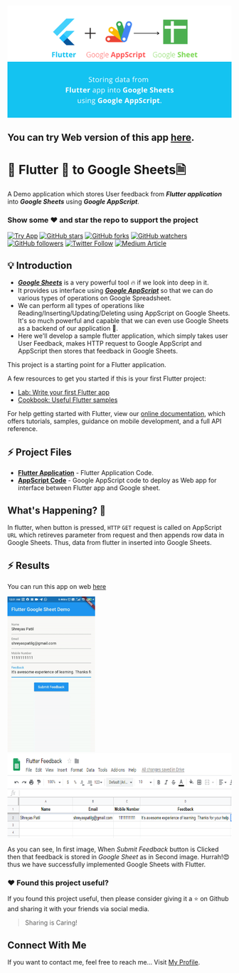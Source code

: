 <p align="center">
<img src="images/banner.png"/>
</p>

## You can try Web version of this app [here](https://patilshreyas.github.io/Flutter2GoogleSheets-Demo/demo/).

# 📱 Flutter 💙 to Google Sheets🗎
A Demo application which stores User feedback from ***Flutter application*** into ***Google Sheets*** using ***Google AppScript***.
### Show some :heart: and star the repo to support the project
[![Try App](https://img.shields.io/badge/Web-RunApp-informational.svg)](https://patilshreyas.github.io/Flutter2GoogleSheets-Demo/demo/)
[![GitHub stars](https://img.shields.io/github/stars/PatilShreyas/Flutter2GoogleSheets-Demo.svg?style=social&label=Star)](https://github.com/PatilShreyas/Flutter2GoogleSheets-Demo) [![GitHub forks](https://img.shields.io/github/forks/PatilShreyas/Flutter2GoogleSheets-Demo.svg?style=social&label=Fork)](https://github.com/PatilShreyas/Flutter2GoogleSheets-Demo/fork) [![GitHub watchers](https://img.shields.io/github/watchers/PatilShreyas/Flutter2GoogleSheets-Demo.svg?style=social&label=Watch)](https://github.com/PatilShreyas/Flutter2GoogleSheets-Demo) [![GitHub followers](https://img.shields.io/github/followers/PatilShreyas.svg?style=social&label=Follow)](https://github.com/PatilShreyas)
[![Twitter Follow](https://img.shields.io/twitter/follow/imShreyasPatil.svg?style=social)](https://twitter.com/imShreyasPatil)
[![Medium Article](https://img.shields.io/badge/@Medium-PatilShreyas-informational.svg)](https://medium.com/@patilshreyas)

## 💡 Introduction
- [***Google Sheets***](https://docs.google.com/spreadsheets/) is a very powerful tool 🔥 if we look into deep in it. 
- It provides us interface using [***Google AppScript***](https://script.google.com/) so that we can do various types of operations on Google Spreadsheet. 
- We can perform all types of operations like Reading/Inserting/Updating/Deleting using AppScript on Google Sheets. It's so much powerful and capable that we can even use Google Sheets as a backend of our application 📲.
- Here we'll develop a sample flutter application, which simply takes user User Feedback, makes HTTP request to Google AppScript and AppScript then stores that feedback in Google Sheets.

This project is a starting point for a Flutter application.

A few resources to get you started if this is your first Flutter project:

- [Lab: Write your first Flutter app](https://flutter.dev/docs/get-started/codelab)
- [Cookbook: Useful Flutter samples](https://flutter.dev/docs/cookbook)

For help getting started with Flutter, view our
[online documentation](https://flutter.dev/docs), which offers tutorials,
samples, guidance on mobile development, and a full API reference.

## ⚡️ Project Files
- [**Flutter Application**](lib/) - Flutter Application Code.
- [**AppScript Code**](code.gs) - Google AppScript code to deploy as Web app for interface between Flutter app and Google sheet.

## What's Happening? 🤔
In flutter, when button is pressed, `HTTP` `GET` request is called on AppScript `URL` which retireves parameter from request and then appends row data in Google Sheets. Thus, data from flutter in inserted into Google Sheets.

## ⚡️ Results
You can run this app on web [here](https://patilshreyas.github.io/Flutter2GoogleSheets-Demo/demo/)
<p float="center">
  <img src="images/output.gif" height="350"/>
  <img src="images/sheet.PNG" height="190"/>
</p>

As you can see, In first image, When *Submit Feedback* button is Clicked then that feedback is stored in *Google Sheet* as in Second image.
Hurrah!😍 thus we have successfully implemented Google Sheets with Flutter.

### :heart: Found this project useful?
If you found this project useful, then please consider giving it a :star: on Github and sharing it with your friends via social media.
> Sharing is Caring!

## Connect With Me
If you want to contact me, feel free to reach me…
Visit [My Profile](https://patilshreyas.github.io).
